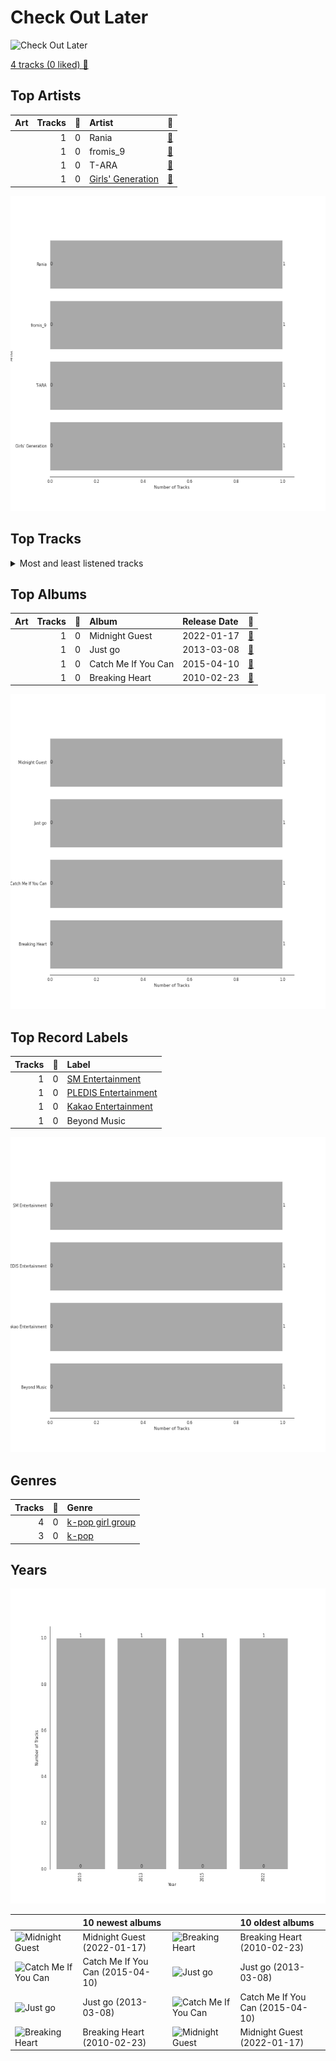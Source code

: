 # Check Out Later


<img src="https://mosaic.scdn.co/640/ab67616d00001e023e8729bbf642d44e6e973e2dab67616d00001e0247ed0349f7557c5032e613d1ab67616d00001e0259a2a72ecab2e8b551eafe36ab67616d00001e02cf53b5c466a64daece07edc4" alt="Check Out Later" width="100" />

[4 tracks (0 liked) 🔗](https://open.spotify.com/playlist/2FgMW8NMJOZgvHtvDOWBCe)

## Top Artists

| Art | Tracks | 💚 | Artist | 🔗 |
|:---|---:|---:|:---|:---|
| <img src="https://i.scdn.co/image/ab67616d0000b273cf94646ea8265c485e2708be" alt="" width="50" /> | 1 | 0 | Rania | [🔗](https://open.spotify.com/artist/5sUKi0QlHVxvsCzmrhJsFO) |
| <img src="https://i.scdn.co/image/ab6761610000e5ebcae99c0bae2247ad4cb0c904" alt="" width="50" /> | 1 | 0 | fromis_9 | [🔗](https://open.spotify.com/artist/24nUVBIlCGi4twz4nYxJum) |
| <img src="https://i.scdn.co/image/cd8af1e4b3bcab50bc4457ea1d4bd21bb51654dc" alt="" width="50" /> | 1 | 0 | T-ARA | [🔗](https://open.spotify.com/artist/1R52cwGf75yTf7I3Q0Irf8) |
| <img src="https://i.scdn.co/image/ab6761610000e5eb385df356841aaec34a0914aa" alt="" width="50" /> | 1 | 0 | [Girls' Generation](../../artists/girls__generation/overview.md) | [🔗](https://open.spotify.com/artist/0Sadg1vgvaPqGTOjxu0N6c) |

![Bar chart of top 4 artists](../../images/playlists/check_out_later/artists.png)



## Top Tracks




<details>
<summary>Most and least listened tracks</summary>

| ​ | Most listened tracks | Rank | ​​ | Least listened tracks | Rank |
|:---|:---|---:|:---|:---|---:|
| <img src="https://i.scdn.co/image/ab67616d0000b27347ed0349f7557c5032e613d1" alt="Breaking Heart" width="50" /> | 너 때문에 미쳐 | nan | <img src="https://i.scdn.co/image/ab67616d0000b273cf53b5c466a64daece07edc4" alt="Midnight Guest" width="50" /> | Escape Room | nan |
| <img src="https://i.scdn.co/image/ab67616d0000b27359a2a72ecab2e8b551eafe36" alt="Catch Me If You Can" width="50" /> | [Catch Me If You Can - Korean Version](../../artists/girls__generation/overview.md) | nan | <img src="https://i.scdn.co/image/ab67616d0000b2733e8729bbf642d44e6e973e2d" alt="Just go" width="50" /> | Dr.feel good | nan |
| <img src="https://i.scdn.co/image/ab67616d0000b2733e8729bbf642d44e6e973e2d" alt="Just go" width="50" /> | Dr.feel good | nan | <img src="https://i.scdn.co/image/ab67616d0000b27359a2a72ecab2e8b551eafe36" alt="Catch Me If You Can" width="50" /> | [Catch Me If You Can - Korean Version](../../artists/girls__generation/overview.md) | nan |
| <img src="https://i.scdn.co/image/ab67616d0000b273cf53b5c466a64daece07edc4" alt="Midnight Guest" width="50" /> | Escape Room | nan | <img src="https://i.scdn.co/image/ab67616d0000b27347ed0349f7557c5032e613d1" alt="Breaking Heart" width="50" /> | 너 때문에 미쳐 | nan |

</details>

## Top Albums

| Art | Tracks | 💚 | Album | Release Date | 🔗 |
|:---|---:|---:|:---|:---|:---|
| <img src="https://i.scdn.co/image/ab67616d0000b273cf53b5c466a64daece07edc4" alt="" width="50" /> | 1 | 0 | Midnight Guest | 2022-01-17 | [🔗](https://open.spotify.com/album/2WT1URsANJa9zhPsqzspMR) |
| <img src="https://i.scdn.co/image/ab67616d0000b2733e8729bbf642d44e6e973e2d" alt="" width="50" /> | 1 | 0 | Just go | 2013-03-08 | [🔗](https://open.spotify.com/album/4rNbLQCtgRSSCvYjk12zX3) |
| <img src="https://i.scdn.co/image/ab67616d0000b27359a2a72ecab2e8b551eafe36" alt="" width="50" /> | 1 | 0 | Catch Me If You Can | 2015-04-10 | [🔗](https://open.spotify.com/album/4efZAcyaIaPMIeBQheHKOy) |
| <img src="https://i.scdn.co/image/ab67616d0000b27347ed0349f7557c5032e613d1" alt="" width="50" /> | 1 | 0 | Breaking Heart | 2010-02-23 | [🔗](https://open.spotify.com/album/7C3YPRZQVhmE7TStRdXshF) |

![Bar chart of top 4 albums](../../images/playlists/check_out_later/albums.png)

## Top Record Labels

| Tracks | 💚 | Label |
|---:|---:|:---|
| 1 | 0 | [SM Entertainment](../../labels/sm_entertainment/overview.md) |
| 1 | 0 | [PLEDIS Entertainment](../../labels/pledis_entertainment/overview.md) |
| 1 | 0 | [Kakao Entertainment](../../labels/kakao_entertainment/overview.md) |
| 1 | 0 | Beyond Music |

![Bar chart of top 4 record labels](../../images/playlists/check_out_later/labels.png)

## Genres

| Tracks | 💚 | Genre |
|---:|---:|:---|
| 4 | 0 | [k-pop girl group](../../genres/k-pop_girl_group/overview.md) |
| 3 | 0 | [k-pop](../../genres/k-pop/overview.md) |



## Years



![Bar chart of number of songs by year](../../images/playlists/check_out_later/years.png)

| ​ | 10 newest albums | ​​ | 10 oldest albums |
|:---|:---|:---|:---|
| <img src="https://i.scdn.co/image/ab67616d0000b273cf53b5c466a64daece07edc4" alt="Midnight Guest" width="50" /> | Midnight Guest (2022-01-17) | <img src="https://i.scdn.co/image/ab67616d0000b27347ed0349f7557c5032e613d1" alt="Breaking Heart" width="50" /> | Breaking Heart (2010-02-23) |
| <img src="https://i.scdn.co/image/ab67616d0000b27359a2a72ecab2e8b551eafe36" alt="Catch Me If You Can" width="50" /> | Catch Me If You Can (2015-04-10) | <img src="https://i.scdn.co/image/ab67616d0000b2733e8729bbf642d44e6e973e2d" alt="Just go" width="50" /> | Just go (2013-03-08) |
| <img src="https://i.scdn.co/image/ab67616d0000b2733e8729bbf642d44e6e973e2d" alt="Just go" width="50" /> | Just go (2013-03-08) | <img src="https://i.scdn.co/image/ab67616d0000b27359a2a72ecab2e8b551eafe36" alt="Catch Me If You Can" width="50" /> | Catch Me If You Can (2015-04-10) |
| <img src="https://i.scdn.co/image/ab67616d0000b27347ed0349f7557c5032e613d1" alt="Breaking Heart" width="50" /> | Breaking Heart (2010-02-23) | <img src="https://i.scdn.co/image/ab67616d0000b273cf53b5c466a64daece07edc4" alt="Midnight Guest" width="50" /> | Midnight Guest (2022-01-17) |